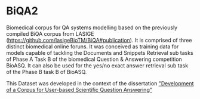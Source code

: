 # BiQA2
Biomedical corpus for QA systems modelling based on the previously compiled BiQA corpus from LASIGE (https://github.com/lasigeBioTM/BiQA#publication).
It is comprised of three distinct biomedical online foruns. It was conceived as training data for models capable of tackling the Documents and Snippets Retrieval sub tasks of Phase A Task B of the biomedical Question & Answering competition BioASQ. It can also be used for the yes/no exact answer retrieval sub task of the Phase B task B of BioASQ.

This Dataset was developed in the context of the dissertation ["Development of a Corpus for User-based
Scientific Question Answering"](https://github.com/MACVLX/BiQA2/blob/main/Dissertation.pdf)
